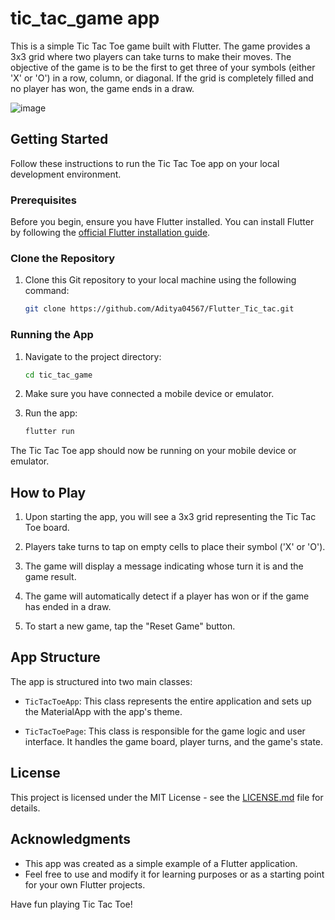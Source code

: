# tic_tac_game app



This is a simple Tic Tac Toe game built with Flutter. The game provides a 3x3 grid where two players can take turns to make their moves. The objective of the game is to be the first to get three of your symbols (either 'X' or 'O') in a row, column, or diagonal. If the grid is completely filled and no player has won, the game ends in a draw.

![image](https://github.com/Aditya04567/Flutter_Tic_tac/assets/127686599/05818c41-3d57-4119-92c7-7be9b77250a3)


## Getting Started

Follow these instructions to run the Tic Tac Toe app on your local development environment.

### Prerequisites

Before you begin, ensure you have Flutter installed. You can install Flutter by following the [official Flutter installation guide](https://flutter.dev/docs/get-started/install).

### Clone the Repository

1. Clone this Git repository to your local machine using the following command:

   ```bash
   git clone https://github.com/Aditya04567/Flutter_Tic_tac.git
   ```

### Running the App

1. Navigate to the project directory:

   ```bash
   cd tic_tac_game
   ```

2. Make sure you have connected a mobile device or emulator.

3. Run the app:

   ```bash
   flutter run
   ```

The Tic Tac Toe app should now be running on your mobile device or emulator.

## How to Play

1. Upon starting the app, you will see a 3x3 grid representing the Tic Tac Toe board.

2. Players take turns to tap on empty cells to place their symbol ('X' or 'O').

3. The game will display a message indicating whose turn it is and the game result.

4. The game will automatically detect if a player has won or if the game has ended in a draw.

5. To start a new game, tap the "Reset Game" button.

## App Structure

The app is structured into two main classes:

- `TicTacToeApp`: This class represents the entire application and sets up the MaterialApp with the app's theme.

- `TicTacToePage`: This class is responsible for the game logic and user interface. It handles the game board, player turns, and the game's state.

## License

This project is licensed under the MIT License - see the [LICENSE.md](LICENSE.md) file for details.

## Acknowledgments

- This app was created as a simple example of a Flutter application.
- Feel free to use and modify it for learning purposes or as a starting point for your own Flutter projects.

Have fun playing Tic Tac Toe!
